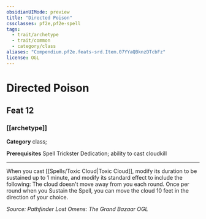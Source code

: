 ```yaml
---
obsidianUIMode: preview
title: "Directed Poison"
cssclasses: pf2e,pf2e-spell
tags:
  - trait/archetype
  - trait/common
  - category/class
aliases: "Compendium.pf2e.feats-srd.Item.07YYaQBknzDTcbFz"
license: OGL
---
```

# Directed Poison
## Feat 12
### [[archetype]]

**Category** class; 



**Prerequisites** Spell Trickster Dedication; ability to cast cloudkill
* * *
When you cast [[Spells/Toxic Cloud|Toxic Cloud]], modify its duration to be sustained up to 1 minute, and modify its standard effect to include the following: The cloud doesn't move away from you each round. Once per round when you Sustain the Spell, you can move the cloud 10 feet in the direction of your choice.

*Source: Pathfinder Lost Omens: The Grand Bazaar*
*OGL*